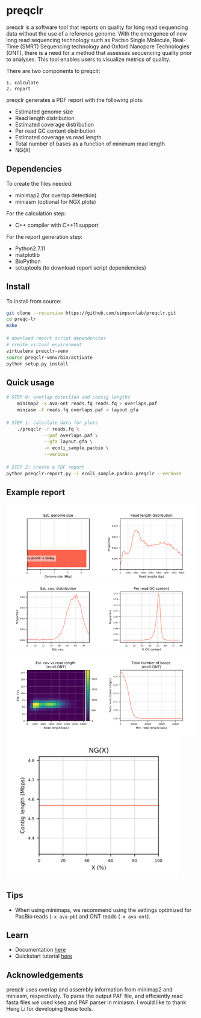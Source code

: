 # preqclr

preqclr is a software tool that reports on quality for long read sequencing data without the use of a reference genome. With the emergence of new long read sequencing technology such as Pacbio Single Molecule, Real-Time (SMRT) Sequencing technology and Oxford Nanopore Technologies (ONT), there is a need for a method that assesses sequencing quality prior to analyses. This tool enables users to visualize metrics of quality.

There are two components to preqclr:

    1. calculate
    2. report

preqclr generates a PDF report with the following plots:

* Estimated genome size
* Read length distribution
* Estimated coverage distribution
* Per read GC content distribution
* Estimated coverage vs read length
* Total number of bases as a function of minimum read length
* NG(X)

## Dependencies

To create the files needed:
* minimap2 (for overlap detection)
* miniasm (optional for NGX plots)

For the calculation step:
* C++ compiler with C++11 support

For the report generation step:
* Python2.7.11
* matplotlib
* BioPython
* setuptools (to download report script dependencies)

## Install
To install from source:

```bash
git clone --recursive https://github.com/simpsonlab/preqclr.git
cd preqc-lr
make

# download report script dependencies
# create virtual environment
virtualenv preqclr-venv
source preqclr-venv/bin/activate
python setup.py install
```

## Quick usage

```bash
# STEP 0: overlap detection and contig lengths
    minimap2 -x ava-ont reads.fq reads.fq > overlaps.paf
    miniasm -f reads.fq overlaps.paf > layout.gfa

# STEP 1: calculate data for plots
    ./preqclr -r reads.fq \
              --paf overlaps.paf \
              --gfa layout.gfa \
              -n ecoli_sample.pacbio \
              --verbose

# STEP 2: create a PDF report
python preqclr-report.py -i ecoli_sample.pacbio.preqclr --verbose 
```

## Example report

![](example_report/example_report1.png?raw=true)
![](example_report/example_report2.png?raw=true)
![](example_report/example_report3.png?raw=true)
![](example_report/example_report4.png?raw=true)

## Tips

* When using minimaps, we recommend using the settings optimized for PacBio reads (`-x ava-pb`) and ONT reads (`-x ava-ont`).

## Learn

* Documentation [here](http://preqc-lr.readthedocs.io/en/latest/)
* Quickstart tutorial [here](http://preqc-lr.readthedocs.io/en/latest/quickstart.html)

## Acknowledgements

preqclr uses overlap and assembly information from minimap2 and miniasm, respectively. To parse the output PAF file, and efficiently read fasta files we used kseq and PAF parser in miniasm. I would like to thank Heng Li for developing these tools.
